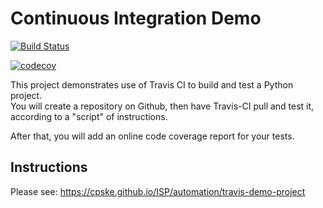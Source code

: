 Continuous Integration Demo
============================
[![Build Status](https://travis-ci.com/Bheem6005/demo-pyci.svg?branch=master)](https://travis-ci.com/Bheem6005/demo-pyci)

[![codecov](https://codecov.io/gh/Bheem6005/demo-pyci/branch/master/graph/badge.svg?token=GZCNYRGVJG)](undefined)

This project demonstrates use of Travis CI to build and test a Python project.  
You will create a repository on Github, then have Travis-CI pull and test it,
according to a "script" of instructions.

After that, you will add an online code coverage report for your tests.

## Instructions

Please see: https://cpske.github.io/ISP/automation/travis-demo-project

